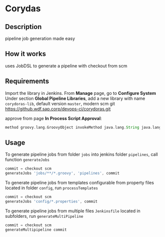 # Corydas

## Description

pipeline job generation made easy 


## How it works

uses JobDSL to generate a pipeline with checkout from scm


## Requirements

Import the library in Jenkins. From __Manage__ page, go to __Configure System__
Under section __Global Pipeline Libraries__, add a new library with name
`corydoras-lib`, default version `master`, modern scm git https://github.wdf.sap.corp/devops-ci/corydoras.git


approve from page __In Process Script Approval__:

```groovy
method groovy.lang.GroovyObject invokeMethod java.lang.String java.lang.Object
```

## Usage

To generate pipeline jobs from folder `jobs` into jenkins folder `pipelines`, call function `generateJobs`

```groovy
commit = checkout scm
generateJobs 'jobs/**/*.groovy', 'pipelines', commit
```

To generate pipeline jobs from templates configurable from property files located in folder `config`, run `processTemplates`

```groovy
commit = checkout scm
generateJobs 'config/*.properties', commit
```

To generate pipeline jobs from multiple files `Jenkinsfile` located in subfolders, run `generateMultiPipeline`

```groovy
commit = checkout scm
generateMultipipeline commit
```

